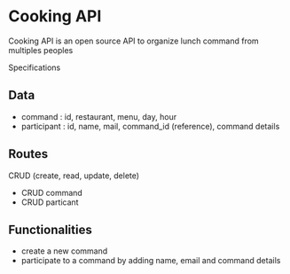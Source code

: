 # Cooking API

Cooking API is an open source API to organize lunch command from multiples peoples

Specifications

## Data
* command : id, restaurant, menu, day, hour
* participant : id, name, mail, command_id (reference), command details

## Routes
CRUD (create, read, update, delete) 
* CRUD command
* CRUD particant

## Functionalities
* create a new command
* participate to a command by adding name, email and command details
